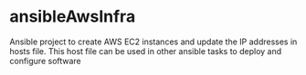 # ansibleAwsInfra
Ansible project to create AWS EC2 instances and update the IP addresses in hosts file. 
This host file can be used in other ansible tasks to deploy and configure software
